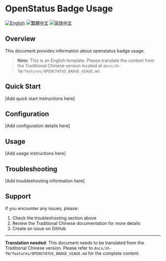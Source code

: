 # OpenStatus Badge Usage

[![English](https://img.shields.io/badge/Language-English-blue)](OPENSTATUS_BADGE_USAGE.md)
[![繁體中文](https://img.shields.io/badge/Language-繁體中文-red)](../zh-TW/features/OPENSTATUS_BADGE_USAGE.md)
[![简体中文](https://img.shields.io/badge/Language-简体中文-green)](../zh-CN/features/OPENSTATUS_BADGE_USAGE.md)

## Overview

This document provides information about openstatus badge usage.

> **Note**: This is an English template. Please translate the content from the Traditional Chinese version located at `docs/zh-TW/features/OPENSTATUS_BADGE_USAGE.md`.

## Quick Start

[Add quick start instructions here]

## Configuration

[Add configuration details here]

## Usage

[Add usage instructions here]

## Troubleshooting

[Add troubleshooting information here]

## Support

If you encounter any issues, please:
1. Check the troubleshooting section above
2. Review the Traditional Chinese documentation for more details
3. Create an issue on GitHub

---

**Translation needed**: This document needs to be translated from the Traditional Chinese version. Please refer to `docs/zh-TW/features/OPENSTATUS_BADGE_USAGE.md` for the complete content.